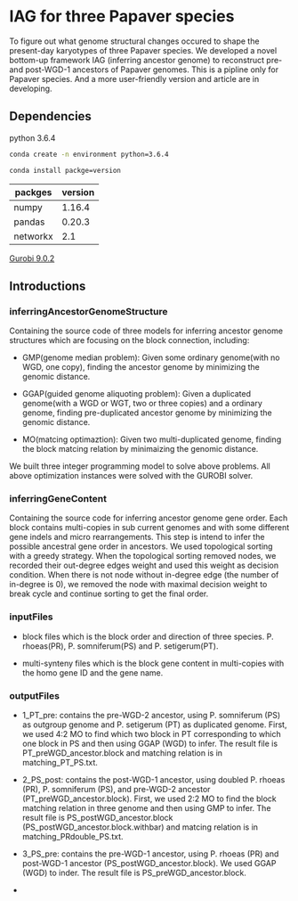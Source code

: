 # IAG for three Papaver species
To figure out what genome structural changes occured to shape the present-day karyotypes of three Papaver species. We developed a novel bottom-up framework IAG (inferring ancestor genome) to reconstruct pre- and post-WGD-1 ancestors of Papaver genomes. This is a pipline only for Papaver species. And a more user-friendly version and article are in developing.

## Dependencies
python 3.6.4
```Bash
conda create -n environment python=3.6.4
```
```Bash
conda install packge=version
```
packges  | version|
--------- | --------|
numpy  | 1.16.4 |
pandas  | 0.20.3 |
networkx | 2.1 |

[Gurobi 9.0.2](https://www.gurobi.com)

## Introductions

### inferringAncestorGenomeStructure
Containing the source code of three models for inferring ancestor genome structures which are focusing on the block connection, including:

* GMP(genome median problem): Given some ordinary genome(with no WGD, one copy), finding the ancestor genome by minimizing the genomic distance.

* GGAP(guided genome aliquoting problem): Given a duplicated genome(with a WGD or WGT, two or three copies) and a ordinary genome, finding pre-duplicated ancestor genome by minimizing the genomic distance.

* MO(matcing optimaztion): Given two multi-duplicated genome, finding the block matcing relation by minimaizing the genomic distance.

We built three integer programming model to solve above problems. All above optimization instances were solved with the GUROBI solver.

### inferringGeneContent
Containing the source code for inferring ancestor genome gene order. Each block contains multi-copies in sub current genomes and with some different gene indels and micro rearrangements. This step is intend to infer the possible ancestral gene order in ancestors. We used topological sorting with a greedy strategy. When the topological sorting removed nodes, we recorded their out-degree edges weight and used this weight as decision condition. When there is not node without in-degree edge (the number of in-degree is 0), we removed the node with maximal decision weight to break cycle and continue sorting to get the final order.

### inputFiles

* block files which is the block order and direction of three species. P. rhoeas(PR), P. somniferum(PS) and P. setigerum(PT).

* multi-synteny files which is the block gene content in multi-copies with the homo gene ID and the gene name.

### outputFiles

* 1_PT_pre: contains the pre-WGD-2 ancestor, using P. somniferum (PS) as outgroup genome and P. setigerum (PT) as duplicated genome. First, we used 4:2 MO to find which two block in PT corresponding to which one block in PS and then using GGAP (WGD) to infer. The result file is PT_preWGD_ancestor.block and matching relation is in matching_PT_PS.txt.
* 2_PS_post: contains the post-WGD-1 ancestor, using doubled P. rhoeas (PR), P. somniferum (PS), and pre-WGD-2 ancestor (PT_preWGD_ancestor.block). First, we used 2:2 MO to find the block matching relation in three genome and then using GMP to infer. The result file is PS_postWGD_ancestor.block (PS_postWGD_ancestor.block.withbar) and matcing relation is in matching_PRdouble_PS.txt.

* 3_PS_pre: contains the pre-WGD-1 ancestor, using P. rhoeas (PR) and post-WGD-1 ancestor (PS_postWGD_ancestor.block). We used GGAP (WGD) to inder. The result file is PS_preWGD_ancestor.block.

* 



